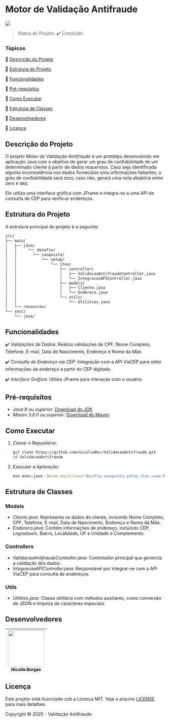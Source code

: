 

# Motor de Validação Antifraude

<img src="https://img.shields.io/badge/Java-cfcfcf?style=for-the-badge&logo=**java**&logoColor=black"/>

> Status do Projeto: :heavy_check_mark: Concluído


### Tópicos 

:small_blue_diamond: [Descrição do Projeto](#descrição-do-projeto)

:small_blue_diamond: [Estrutura do Projeto](#estrutura-do-projeto)

:small_blue_diamond: [Funcionalidades](#funcionalidades)

:small_blue_diamond: [Pré-requisitos](#pré-requisitos)

:small_blue_diamond: [Como Executar](#como-executar)

:small_blue_diamond: [Estrutura de Classes](#estrutura-de-classes)

:small_blue_diamond: [Desenvolvedores](#desenvolvedores)

:small_blue_diamond: [Licença](#licença)


## Descrição do Projeto

O projeto *Motor de Validação Antifraude* é um protótipo desenvolvido em aplicação Java com o objetivo de gerar um grau de confiabilidade de um determinado cliente à partir de dados requeridos. Caso seja identificada alguma inconsistência nos dados fornecidos e/ou informações faltantes, o grau de confiabilidade será zero; caso não, gerará uma nota aleatória entre zero e dez. 

Ele utiliza uma interface gráfica com JFrame e integra-se a uma API de consulta de CEP para verificar endereços.

## Estrutura do Projeto

A estrutura principal do projeto é a seguinte:

```bash
src/                                                                                                                                                                  
├── main/                                                                                                                                                             
│   ├── java/                                                                                                                                                         
│   │     └── desafio/                                                                                                                                                
│   │       └── conquista/                                                                                                                                            
│   │           └── setup/                                                                                                                                            
│   │               └── itau/                                                                                                                                         
│   │                   ├── controller/                                                                                                                               
│   │                   │   ├── ValidacaoAntifraudeController.java                                                                                                    
│   │                   │   └── IntegracaoAPIController.java                                                                                                          
│   │                   ├── models/                                                                                                                                   
│   │                   │   ├── Cliente.java                                                                                                                          
│   │                   │   └── Endereco.java                                                                                                                         
│   │                   └── utils/                                                                                                                                    
│   │                       └── Utilities.java                                                                                                                        
│   └── resources/                                                                                                                                                    
└── test/                                                                                                                                                             
    └── java/
```                                                                                                                                                         


## Funcionalidades

:heavy_check_mark: *Validações de Dados:* Realiza validações de CPF, Nome Completo, Telefone, E-mail, Data de Nascimento, Endereço e Nome da Mãe.

:heavy_check_mark:  *Consulta de Endereço via CEP:* Integração com a API ViaCEP para obter informações de endereço a partir do CEP digitado.

:heavy_check_mark:  *Interface Gráfica:* Utiliza JFrame para interação com o usuário.

## Pré-requisitos

- *Java 8 ou superior:* [Download do JDK](https://www.oracle.com/java/technologies/javase-jdk11-downloads.html)
- *Maven 3.6.0 ou superior:* [Download do Maven](https://maven.apache.org/download.cgi)

## Como Executar

1. *Clonar o Repositório:*

   ```bash
   git clone https://github.com/nicolleBor/ValidacaoAntifraude.git
   cd ValidacaoAntifraude
   ```

2. *Executar a Aplicação:*

   ```bash
   mvn exec:java -Dexec.mainClass="desafio.conquista.setup.itau.view.Principal"
   ```

## Estrutura de Classes

### Models

- *Cliente.java:* Representa os dados do cliente, incluindo Nome Completo, CPF, Telefone, E-mail, Data de Nascimento, Endereço e Nome da Mãe.
- *Endereco.java:* Contém informações de endereço, incluindo CEP, Logradouro, Bairro, Localidade, UF e Unidade e Complemento.

### Controllers

- *ValidacaoAntifraudeController.java:* Controlador principal que gerencia a validação dos dados.
- *IntegracaoAPIController.java:* Responsável por integrar-se com a API ViaCEP para consulta de endereços.

### Utils

- *Utilities.java:* Classe utilitária com métodos auxiliares, como conversão de JSON e limpeza de caracteres especiais.


## Desenvolvedores

| [<img src="https://avatars.githubusercontent.com/u/155683365?s=400&u=18f0d539c431028608d0b599db0753f81a95f282&v=4" width=115><br><sub>Nicolle Borges</sub>](https://github.com/nicolleBor) |  
| :---: 

## Licença

Este projeto está licenciado sob a Licença MIT. Veja o arquivo [LICENSE](LICENSE) para mais detalhes.

Copyright :copyright: 2025 - Validação Antifraude
